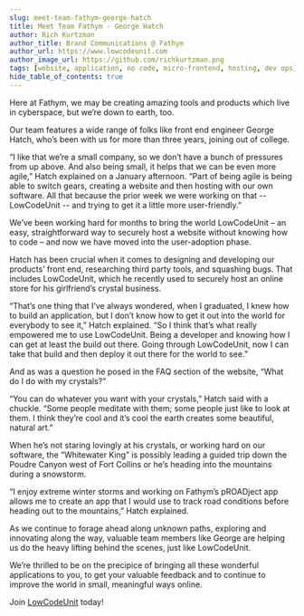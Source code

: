 ```yaml
---
slug: meet-team-fathym-george-hatch
title: Meet Team Fathym - George Hatch
author: Rich Kurtzman
author_title: Brand Communications @ Fathym
author_url: https://www.lowcodeunit.com
author_image_url: https://github.com/richkurtzman.png
tags: [website, application, no code, micro-frontend, hosting, dev ops]
hide_table_of_contents: true
---
```


Here at Fathym, we may be creating amazing tools and products which live in cyberspace, but we’re down to earth, too.  

Our team features a wide range of folks like front end engineer George Hatch, who’s been with us for more than three years, joining out of college.  

“I like that we’re a small company, so we don’t have a bunch of pressures from up above. And also being small, it helps that we can be even more agile,” Hatch explained on a January afternoon. “Part of being agile is being able to switch gears, creating a website and then hosting with our own software. All that because the prior week we were working on that -- LowCodeUnit -- and trying to get it a little more user-friendly.” 

We’ve been working hard for months to bring the world LowCodeUnit – an easy, straightforward way to securely host a website without knowing how to code – and now we have moved into the user-adoption phase.  

Hatch has been crucial when it comes to designing and developing our products’ front end, researching third party tools, and squashing bugs. That includes LowCodeUnit, which he recently used to securely host an online store for his girlfriend’s crystal business.  

“That’s one thing that I’ve always wondered, when I graduated, I knew how to build an application, but I don’t know how to get it out into the world for everybody to see it,” Hatch explained. “So I think that’s what really empowered me to use LowCodeUnit. Being a developer and knowing how I can get at least the build out there. Going through LowCodeUnit, now I can take that build and then deploy it out there for the world to see.” 

And as was a question he posed in the FAQ section of the website, “What do I do with my crystals?” 

“You can do whatever you want with your crystals,” Hatch said with a chuckle. “Some people meditate with them; some people just like to look at them. I think they’re cool and it’s cool the earth creates some beautiful, natural art.”  

When he’s not staring lovingly at his crystals, or working hard on our software, the “Whitewater King” is possibly leading a guided trip down the Poudre Canyon west of Fort Collins or he’s heading into the mountains during a snowstorm.  

“I enjoy extreme winter storms and working on Fathym’s pROADject app allows me to create an app that I would use to track road conditions before heading out to the mountains,” Hatch explained.  

As we continue to forage ahead along unknown paths, exploring and innovating along the way, valuable team members like George are helping us do the heavy lifting behind the scenes, just like LowCodeUnit. 

We’re thrilled to be on the precipice of bringing all these wonderful applications to you, to get your valuable feedback and to continue to improve the world in small, meaningful ways online.  

Join [LowCodeUnit](https://auth.fathym.com/fathymcloudprd.onmicrosoft.com/oauth2/v2.0/authorize?p=b2c_1_sign_up_sign_in&client_id=98f014f1-2547-4bcc-a583-3edc8f1190f2&redirect_uri=https%3A%2F%2Fwww.lowcodeunit.com%2F.oauth%2FB2C_1_SIGN_UP_SIGN_IN&response_type=id_token&scope=openid%20profile&response_mode=form_post&nonce=637789907534834707.OWNhMWZkZGMtODQ2NC00YTg0LWFjZWQtYjlkNzg0YTIzMDhkYTcxMzVkZmYtN2E2Mi00ZDRlLWIxODQtZjMxMjBkNWI2OTEx&state=CfDJ8C5COa2dn0dMrEVjdLxcXm-FCakeBxrXIOHa_lF_u0ckh9rvLFuKJ30MWBprExUQA_N5HmWWWPdxqWlni-KFqpg_jVjPahrQdGw79U0sMBN8dTvgrlAMeT9--L-7VgMBsZfFPAho9dcKUN1jO6lAaxL13PM1_vGer-vJc6tcpigRpNr5jcHtitGIKjexLmQqkIslp3MFKCKAi-5IiVd3JbpibPm4gbmDQpYtgstmG9SSlpjvEqJk_2AIqtMHkiojK3kE4WSc5mcYS3FQ3hiRqVQRPlL3jI7U3bUsqGYtLuoJr_St6mGBbHvGmB6M0MCeFn_G5LDsRzyHZhBWf9a1qo6dktz_kEcsAahYPLWjAI_2&x-client-SKU=ID_NETSTANDARD2_0&x-client-ver=6.11.1.0) today!
